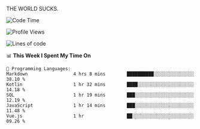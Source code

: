 THE WORLD SUCKS.

<!--START_SECTION:waka-->
![Code Time](http://img.shields.io/badge/Code%20Time-394%20hrs%2034%20mins-blue)

![Profile Views](http://img.shields.io/badge/Profile%20Views-0-blue)

![Lines of code](https://img.shields.io/badge/From%20Hello%20World%20I%27ve%20Written-1.9%20million%20lines%20of%20code-blue)

📊 **This Week I Spent My Time On** 

```text
💬 Programming Languages: 
Markdown                 4 hrs 8 mins        ██████████░░░░░░░░░░░░░░░   38.10 % 
Kotlin                   1 hr 32 mins        ████░░░░░░░░░░░░░░░░░░░░░   14.18 % 
SQL                      1 hr 19 mins        ███░░░░░░░░░░░░░░░░░░░░░░   12.19 % 
JavaScript               1 hr 14 mins        ███░░░░░░░░░░░░░░░░░░░░░░   11.48 % 
Vue.js                   1 hr                ██░░░░░░░░░░░░░░░░░░░░░░░   09.26 % 
```


<!--END_SECTION:waka-->
